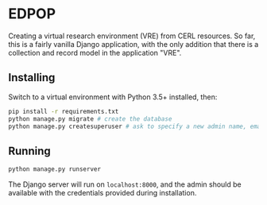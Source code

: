 # EDPOP
Creating a virtual research environment (VRE) from CERL resources. So far, this is a fairly vanilla Django application, with the only addition that there is a collection and record model in the application "VRE".

## Installing
Switch to a virtual environment with Python 3.5+ installed, then:

```bash
pip install -r requirements.txt
python manage.py migrate # create the database
python manage.py createsuperuser # ask to specify a new admin name, email and password
```

## Running

```bash
python manage.py runserver
```

The Django server will run on `localhost:8000`, and the admin should be available with the credentials provided during installation.
